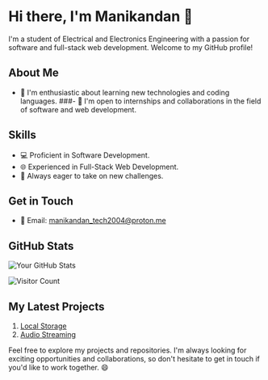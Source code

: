 # Hi there, I'm Manikandan 👋

I'm a student of Electrical and Electronics Engineering with a passion for software and full-stack web development. Welcome to my GitHub profile!

## About Me

- 🌱 I'm enthusiastic about learning new technologies and coding languages.
###- 💼 I'm open to internships and collaborations in the field of software and web development.

## Skills

- 💻 Proficient in Software Development.
- 🌐 Experienced in Full-Stack Web Development.
- 🚀 Always eager to take on new challenges.

## Get in Touch

- 📧 Email: [manikandan_tech2004@proton.me](mailto:manikandan_tech2004@proton.me)

## GitHub Stats

![Your GitHub Stats](https://github-readme-stats.vercel.app/api?username=manik6588&show_icons=true&theme=radical)

![Visitor Count](https://profile-counter.glitch.me/manik6588/count.svg)

## My Latest Projects

1. [Local Storage](https://github.com/manik6588/LocalStorage)
2. [Audio Streaming](https://github.com/manik6588/audio-streaming-project)

Feel free to explore my projects and repositories. I'm always looking for exciting opportunities and collaborations, so don't hesitate to get in touch if you'd like to work together. 😄


<!---
manik6588/manik6588 is a ✨ special ✨ repository because its `README.md` (this file) appears on your GitHub profile.
You can click the Preview link to take a look at your changes.
--->
